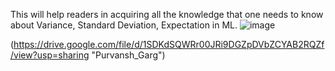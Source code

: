This  will help readers in acquiring all the knowledge that one needs to know about Variance, Standard Deviation, Expectation in ML.
![image](https://user-images.githubusercontent.com/68653262/134185139-75aa5c23-eb0e-454d-ad6e-9c100ceda237.png)

(https://drive.google.com/file/d/1SDKdSQWRr00JRi9DGZpDVbZCYAB2RQZf/view?usp=sharing "Purvansh_Garg")
